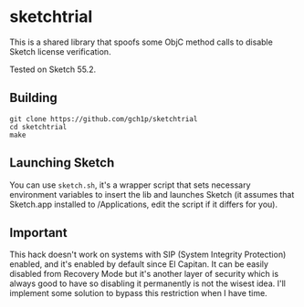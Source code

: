 # sketchtrial

This is a shared library that spoofs some ObjC method calls to disable Sketch license verification.

Tested on Sketch 55.2.

## Building
```
git clone https://github.com/gch1p/sketchtrial
cd sketchtrial
make
```

## Launching Sketch
You can use `sketch.sh`, it's a wrapper script that sets necessary environment variables to insert the lib and launches Sketch (it assumes that Sketch.app installed to /Applications, edit the script if it differs for you).

## Important
This hack doesn't work on systems with SIP (System Integrity Protection) enabled, and it's enabled by default since El Capitan. It can be easily disabled from Recovery Mode but it's another layer of security which is always good to have so disabling it permanently is not the wisest idea. I'll implement some solution to bypass this restriction when I have time.
